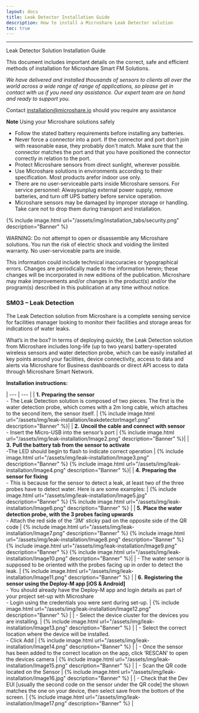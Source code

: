 ```yaml
---
layout: docs
title: Leak Detector Installation Guide
description: How to install a Microshare Leak Detector solution
toc: true
---
```


---------------------------------------

Leak Detector Solution Installation Guide

This document includes important details on the correct, safe and efficient methods of installation for Microshare Smart FM Solutions.

_We have delivered and installed thousands of sensors to clients all over the world across a wide range of range of applications, so please get in contact with us if you need any assistance. Our expert team are on hand and ready to support you._

Contact [installation@microshare.io](mailto:installation@microshare.io) should you require any assistance


**Note** Using your Microshare solutions safely

- Follow the stated battery requirements before installing any batteries. 
- Never force a connector into a port. If the connector and port don&#39;t join with reasonable ease, they probably don&#39;t match. Make sure that the connector matches the port and that you have positioned the connector correctly in relation to the port.
- Protect Microshare sensors from direct sunlight, wherever possible.
- Use Microshare solutions in environments according to their specification. Most products arefor indoor use only. 
- There are no user-serviceable parts inside Microshare sensors. For service personnel: Alwaysunplug external power supply, remove batteries, and turn off UPS battery before service operation. 
- Microshare sensors may be damaged by improper storage or handling. Take care not to drop them during transport and installation.

{% include image.html url="/assets/img/installation_tabs/security.png" description="Banner" %}

WARNING: Do not attempt to open or disassemble any Microshare solutions. You run the risk of electric shock and voiding the limited warranty. No user-serviceable parts are inside.

This information could include technical inaccuracies or typographical errors. Changes are periodically made to the information herein; these changes will be incorporated in new editions of the publication. Microshare may make improvements and/or changes in the product(s) and/or the program(s) described in this publication at any time without notice.

### SM03 – Leak Detection

The Leak Detection solution from Microshare is a complete sensing service for facilities manager looking to monitor their facilities and storage areas for indications of water leaks. 

What’s in the box? In terms of deploying quickly, the Leak Detection solution from Microshare includes long-life (up to two years) battery-operated wireless sensors and water detection probe, which can be easily installed at key points around your facilities, device connectivity, access to data and alerts via Microshare for Business dashboards or direct API access to data through Microshare Smart Network. 


**Installation instructions:**

| --- | --- |
| **1.** **Preparing the sensor** <br>-	The Leak Detection solution is composed of two pieces. The first is the water detection probe, which comes with a 2m long cable, which attaches to the second item, the sensor itself.  | {% include image.html url="/assets/img/leak-installation/leakdetectorImage1.png" description="Banner" %}|
| **2.** **Uncoil the cable and connect with sensor** <br>-	Insert the Micro-USB into the sensor’s port | {% include image.html url="/assets/img/leak-installation/Image2.png" description="Banner" %}|
| **3.** **Pull the battery tab from the sensor to activate** <br>-The LED should begin to flash to indicate correct operation | {% include image.html url="/assets/img/leak-installation/Image3.png" description="Banner" %} {% include image.html url="/assets/img/leak-installation/Image4.png" description="Banner" %}|
| **4.** **Preparing the sensor for fixing** <br>-	This is because for the sensor to detect a leak, at least two of the three probes have to detect water. Here is are some examples: | {% include image.html url="/assets/img/leak-installation/Image5.jpg" description="Banner" %} {% include image.html url="/assets/img/leak-installation/Image6.png" description="Banner" %} |
| **5.** **Place the water detection probe, with the 3 probes facing upwards** <br>-	Attach the red side of the '3M' sticky pad on the opposite side of the QR code  | {% include image.html url="/assets/img/leak-installation/Image7.png" description="Banner" %} {% include image.html url="/assets/img/leak-installation/Image8.png" description="Banner" %} <br> {% include image.html url="/assets/img/leak-installation/Image9.png" description="Banner" %} {% include image.html url="/assets/img/leak-installation/Image10.png" description="Banner" %}|
| -	The water sensor is supposed to be oriented with the probes facing up in order to detect the leak. | {% include image.html url="/assets/img/leak-installation/Image11.png" description="Banner" %} |
| **6.** **Registering the sensor using the Deploy-M app [iOS & Android]** <br> -	You should already have the Deploy-M app and login details as part of your project set-up with Microshare <br> - Login using the credentials you were sent during set-up. | {% include image.html url="/assets/img/leak-installation/Image12.png" description="Banner" %} |
| -	Select the device cluster for the devices you are installing. | {% include image.html url="/assets/img/leak-installation/Image13.png" description="Banner" %} |
| -	Select the correct location where the device will be installed. <br> - Click Add | {% include image.html url="/assets/img/leak-installation/Image14.png" description="Banner" %} |
| -	Once the sensor has been added to the correct location on the app, click ‘RESCAN’ to open the devices camera | {% include image.html url="/assets/img/leak-installation/Image15.png" description="Banner" %} |
| -	Scan the QR code located on the Sensor  | {% include image.html url="/assets/img/leak-installation/Image16.jpg" description="Banner" %} |
| -	Check that the Dev EUI [usually the second code on the sensor under the QR code] the shown matches the one on your device, then select save from the bottom of the screen.  | {% include image.html url="/assets/img/leak-installation/Image17.png" description="Banner" %} |


<style>
    tr td:first-child {
        width:60%;
    }

    tr td:nth-child(2) {
        width:40%;
    }
</style>
